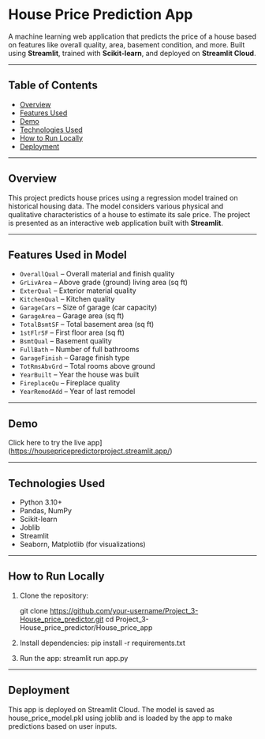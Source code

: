 # House Price Prediction App

A machine learning web application that predicts the price of a house based on features like overall quality, area, basement condition, and more. Built using **Streamlit**, trained with **Scikit-learn**, and deployed on **Streamlit Cloud**.

---

## Table of Contents

- [Overview](#overview)
- [Features Used](#features-used)
- [Demo](#demo)
- [Technologies Used](#technologies-used)
- [How to Run Locally](#how-to-run-locally)
- [Deployment](#deployment)

---

## Overview

This project predicts house prices using a regression model trained on historical housing data. The model considers various physical and qualitative characteristics of a house to estimate its sale price. The project is presented as an interactive web application built with **Streamlit**.

---

## Features Used in Model

- `OverallQual` – Overall material and finish quality  
- `GrLivArea` – Above grade (ground) living area (sq ft)  
- `ExterQual` – Exterior material quality  
- `KitchenQual` – Kitchen quality  
- `GarageCars` – Size of garage (car capacity)  
- `GarageArea` – Garage area (sq ft)  
- `TotalBsmtSF` – Total basement area (sq ft)  
- `1stFlrSF` – First floor area (sq ft)  
- `BsmtQual` – Basement quality  
- `FullBath` – Number of full bathrooms  
- `GarageFinish` – Garage finish type  
- `TotRmsAbvGrd` – Total rooms above ground  
- `YearBuilt` – Year the house was built  
- `FireplaceQu` – Fireplace quality  
- `YearRemodAdd` – Year of last remodel

---

## Demo

 Click here to try the live app](https://housepricepredictorproject.streamlit.app/)

---

## Technologies Used

- Python 3.10+
- Pandas, NumPy
- Scikit-learn
- Joblib
- Streamlit
- Seaborn, Matplotlib (for visualizations)

---

## How to Run Locally

1. Clone the repository:

    git clone https://github.com/your-username/Project_3-House_price_predictor.git
    cd Project_3-House_price_predictor/House_price_app

2. Install dependencies:
    pip install -r requirements.txt

3. Run the app:
   streamlit run app.py

---

## Deployment
This app is deployed on Streamlit Cloud.
The model is saved as house_price_model.pkl using joblib and is loaded by the app to make predictions based on user inputs.


